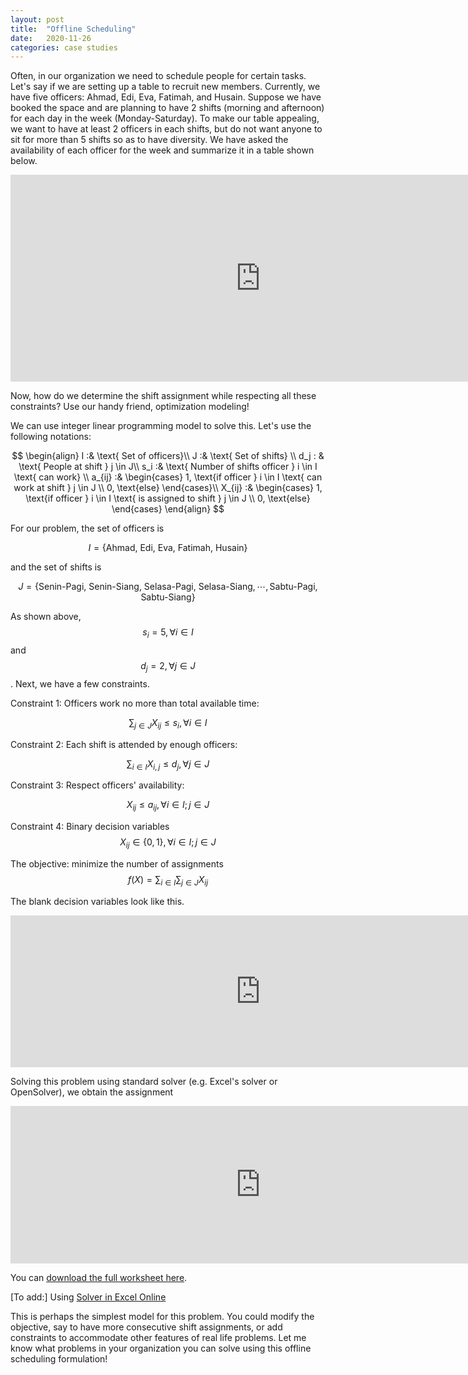 ```yaml
---
layout: post
title:  "Offline Scheduling"
date:   2020-11-26 
categories: case studies
---
```


Often, in our organization we need to schedule people for certain tasks. 
Let's say if we are setting up a table to recruit new members. 
Currently, we have five officers: Ahmad, Edi, Eva, Fatimah, and Husain. 
Suppose we have booked the space and are planning to have 2 shifts (morning and afternoon) for each day in the week (Monday-Saturday).
To make our table appealing, we want to have at least 2 officers in each shifts, 
but do not want anyone to sit for more than 5 shifts so as to have diversity. We have asked the availability of each officer for the week and summarize it in a table shown below.

<iframe width="800" height="331" frameborder="0" scrolling="no" src="https://onedrive.live.com/embed?resid=D3D972B45C32E866%21290&authkey=%21AKwvJOSqx604lI8&em=2&wdAllowInteractivity=False&Item='offine-scheduling'!C13%3AQ26&wdHideGridlines=True&wdInConfigurator=True"></iframe>

Now, how do we determine the shift assignment while respecting all these constraints? Use our handy friend, optimization modeling!

 We can use integer linear programming model to solve this. Let's use the following notations:

$$
\begin{align}
I :& \text{ Set of officers}\\
J :& \text{ Set of shifts} \\
d_j : & \text{ People at shift } j \in J\\
s_i :& \text{ Number of shifts officer } i \in I \text{ can work} \\
a_{ij} :& \begin{cases}   1, \text{if officer } i \in I \text{ can work at shift } j \in J \\
                        0, \text{else} \end{cases}\\
X_{ij} :& \begin{cases}   1, \text{if officer } i \in I \text{ is assigned to shift } j \in J \\
                        0, \text{else} \end{cases}
\end{align}
$$


For our problem, the set of officers is 

$$I = \{\text{Ahmad, Edi, Eva, Fatimah, Husain}\} $$ 

and the set of shifts is 

$$J = \{ \text{Senin-Pagi, Senin-Siang, Selasa-Pagi, Selasa-Siang}, \cdots, \text{Sabtu-Pagi, Sabtu-Siang}\}$$ 

As shown above, $$s_i = 5, \forall i \in I$$ and  $$d_j = 2, \forall j \in J$$. Next, we have a few constraints. 

Constraint 1: Officers work no more than total available time: 

$$\sum_{j \in J} X_{ij} \leq s_i, \forall i \in I$$


Constraint 2: Each shift is attended by enough officers: 

$$\sum_{i \in I} X_{i,j} \leq d_j, \forall j \in J$$


Constraint 3: Respect officers' availability: 

$$X_{ij} \leq a_{ij}, \forall i \in I; j \in J$$


Constraint 4: Binary decision variables $$X_{ij} \in \{0, 1\}, \forall i \in I; j \in J$$ 


The objective: minimize the number of assignments $$f(X) = \sum_{i \in I} \sum_{j \in J} X_{ij}$$

The blank decision variables look like this.

<iframe width="800" height="243" frameborder="0" scrolling="yes" src="https://onedrive.live.com/embed?resid=D3D972B45C32E866%21290&authkey=%21AKwvJOSqx604lI8&em=2&wdAllowInteractivity=False&Item='offine-scheduling'!C2%3AQ11&wdInConfigurator=True"></iframe>

Solving this problem using standard solver (e.g. Excel's solver or OpenSolver), we obtain the assignment

<iframe width="800" height="252" frameborder="0" scrolling="no" src="https://onedrive.live.com/embed?resid=D3D972B45C32E866%21290&authkey=%21AKwvJOSqx604lI8&em=2&wdAllowInteractivity=False&Item='offine-scheduling'!C63%3AQ72&wdHideGridlines=True&wdInConfigurator=True"></iframe>

You can [download the full worksheet here](https://1drv.ms/x/s!AmboMly0ctnTgiJ9E6ceGuveGffo?e=R1fUi4). 

[To add:] Using [Solver in Excel Online](https://www.solver.com/excel-solver-how-load-or-start-solver)

This is perhaps the simplest model for this problem. You could modify the objective, say to have more consecutive shift assignments, or add constraints to accommodate other features of real life problems. Let me know what problems in your organization you can solve using this offline scheduling formulation!



<div id="data-ketersediaan" style="display:none;"></div>
<script>var dataObject1 = [
  {
    id: 'Ahmad',
    senPag: 1, 
    senMal: 0,
    selPag: 1, 
    selMal: 0,
    rabPag: 1, 
    rabMal: 0,
    kamPag: 1, 
    kamMal: 0,
    jumPag: 1, 
    jumMal: 0,
    sabPag: 0, 
    sabMal: 0
  },
  {
    id: 'Edi',
    senPag: 1, 
    senMal: 0,
    selPag: 1, 
    selMal: 0,
    rabPag: 1, 
    rabMal: 0,
    kamPag: 1, 
    kamMal: 0,
    jumPag: 1, 
    jumMal: 0,
    sabPag: 0, 
    sabMal: 0
  },
  {
    id: 'Eva',
    senPag: 1, 
    senMal: 0,
    selPag: 1, 
    selMal: 0,
    rabPag: 1, 
    rabMal: 0,
    kamPag: 1, 
    kamMal: 0,
    jumPag: 1, 
    jumMal: 0,
    sabPag: 0, 
    sabMal: 0
  },
  {
    id: 'Fatimah',
    senPag: 1, 
    senMal: 0,
    selPag: 1, 
    selMal: 0,
    rabPag: 1, 
    rabMal: 0,
    kamPag: 1, 
    kamMal: 0,
    jumPag: 1, 
    jumMal: 0,
    sabPag: 0, 
    sabMal: 0
  },
  {
    id: 'Husain',
    senPag: 1, 
    senMal: 0,
    selPag: 1, 
    selMal: 0,
    rabPag: 1, 
    rabMal: 0,
    kamPag: 1, 
    kamMal: 0,
    jumPag: 1, 
    jumMal: 0,
    sabPag: 0, 
    sabMal: 0
  }
];


var hotElement1 = document.querySelector('#data-ketersediaan');
var hotElementContainer1 = hotElement1.parentNode;
var hotSettings1 = {
  data: dataObject1,
  columns: [
    {
      data: 'id',
      type: 'text',
      width: 100
    },
    {
      data: 'senPag',
      type: 'numeric'
    },
    {
      data: 'senMal',
      type: 'numeric'
    },
    {
      data: 'selPag',
      type: 'numeric'
    },
    {
      data: 'selMal',
      type: 'numeric'
    },
    {
      data: 'rabPag',
      type: 'numeric'
    },
    {
      data: 'rabMal',
      type: 'numeric'
    },
    {
      data: 'kamPag',
      type: 'numeric'
    },
    {
      data: 'kamMal',
      type: 'numeric'
    },
    {
      data: 'jumPag',
      type: 'numeric'
    },
    {
      data: 'jumMal',
      type: 'numeric'
    },
    {
      data: 'sabPag',
      type: 'numeric'
    },
    {
      data: 'sabMal',
      type: 'numeric'
    }
  ],
  autoWrapRow: true,
  rowHeaders: true,
  colHeaders: [
    'A',
    'B',
    'C',
    'D',
    'E',
    'F',
    'G',
    'H',
    'I',
    'J',
    'K',
    'L',
    'M'
  ],
   licenseKey: 'non-commercial-and-evaluation'
};
var hot1 = new Handsontable(hotElement1, hotSettings1);
</script>

